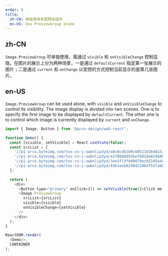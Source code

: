 ```yaml
---
order: 9
title:
  zh-CN: 单独使用多图预览组件
  en-US: Use PreviewGroup alone
---
```


## zh-CN

`Image.PreviewGroup` 可单独使用，需通过 `visible` 和 `onVisibleChange` 控制显隐。在图片的展示上分为两种场景，一是通过 `defaultCurrent` 指定第一张展示的图片；二是通过 `current` 和 `onChange` 以受控的方式控制当前显示的是第几张图片。

## en-US

`Image.PreviewGroup` can be used alone, with `visible` and `onVisibleChange` to control its visibility. The image display is divided into two scenes. One is to specify the first image to be displayed by `defaultCurrent`. The other one is to control which image is currently displayed by `current` and `onChange`.

```js
import { Image, Button } from '@arco-design/web-react';

function Demo() {
  const [visible, setVisible] = React.useState(false);
  const srcList = [
    '//p1-arco.byteimg.com/tos-cn-i-uwbnlip3yd/a8c8cdb109cb051163646151a4a5083b.png~tplv-uwbnlip3yd-webp.webp',
    '//p1-arco.byteimg.com/tos-cn-i-uwbnlip3yd/e278888093bef8910e829486fb45dd69.png~tplv-uwbnlip3yd-webp.webp',
    '//p1-arco.byteimg.com/tos-cn-i-uwbnlip3yd/3ee5f13fb09879ecb5185e440cef6eb9.png~tplv-uwbnlip3yd-webp.webp',
    '//p1-arco.byteimg.com/tos-cn-i-uwbnlip3yd/8361eeb82904210b4f55fab888fe8416.png~tplv-uwbnlip3yd-webp.webp',
  ];

  return (
    <div>
      <Button type="primary" onClick={() => setVisible(true)}>Click me to preview multiple image</Button>
      <Image.PreviewGroup
        srcList={srcList}
        visible={visible}
        onVisibleChange={setVisible}
      />
    </div>
  );
}

ReactDOM.render(
  <Demo/>,
  CONTAINER
);
```

